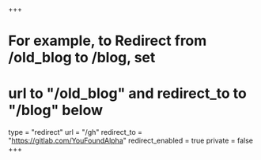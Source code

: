 +++
# For example, to Redirect from /old_blog to /blog, set 
# url to "/old_blog" and redirect_to to "/blog" below
type = "redirect"
url = "/gh"
redirect_to = "https://gitlab.com/YouFoundAlpha"
redirect_enabled = true
private = false
+++
